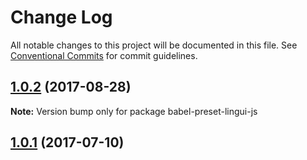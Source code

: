 # Change Log

All notable changes to this project will be documented in this file.
See [Conventional Commits](https://conventionalcommits.org) for commit guidelines.

<a name="1.0.2"></a>
## [1.0.2](https://github.com/lingui/js-lingui/compare/babel-preset-lingui-js@1.0.2-0...babel-preset-lingui-js@1.0.2) (2017-08-28)




**Note:** Version bump only for package babel-preset-lingui-js

<a name="1.0.1"></a>
## [1.0.1](https://github.com/lingui/js-lingui/compare/babel-preset-lingui-js@1.0.0...babel-preset-lingui-js@1.0.1) (2017-07-10)
